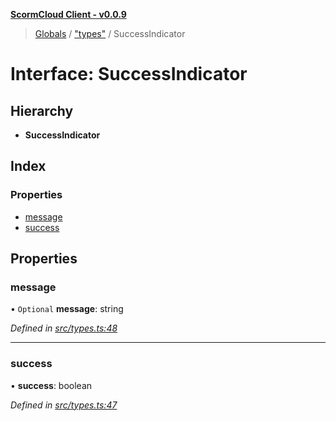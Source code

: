 **[ScormCloud Client - v0.0.9](../README.md)**

> [Globals](../globals.md) / ["types"](../modules/_types_.md) / SuccessIndicator

# Interface: SuccessIndicator

## Hierarchy

- **SuccessIndicator**

## Index

### Properties

- [message](_types_.successindicator.md#message)
- [success](_types_.successindicator.md#success)

## Properties

### message

• `Optional` **message**: string

_Defined in [src/types.ts:48](https://github.com/distributhor/scormcloud-client/blob/1246aed/src/types.ts#L48)_

---

### success

• **success**: boolean

_Defined in [src/types.ts:47](https://github.com/distributhor/scormcloud-client/blob/1246aed/src/types.ts#L47)_
